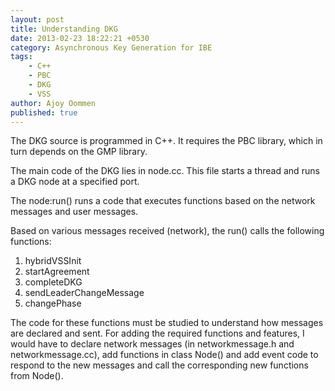 ```yaml
---
layout: post
title: Understanding DKG
date: 2013-02-23 18:22:21 +0530
category: Asynchronous Key Generation for IBE
tags:
    - C++
    - PBC
    - DKG
    - VSS
author: Ajoy Oommen
published: true
---
```

The DKG source is programmed in C++. It requires the PBC library, which in turn depends on the GMP library.

The main code of the DKG lies in node.cc. This file starts a thread and runs a DKG node at a specified port.

The node:run() runs a code that executes functions based on the network messages and user messages.

Based on various messages received (network), the run() calls the following functions:

1. hybridVSSInit
2. startAgreement
3. completeDKG
4. sendLeaderChangeMessage
5. changePhase

The code for these functions must be studied to understand how messages are declared and sent. For adding the required functions and features, I would have to declare network messages (in networkmessage.h and networkmessage.cc), add functions in class Node() and add event code to respond to the new messages and call the corresponding new functions from Node().